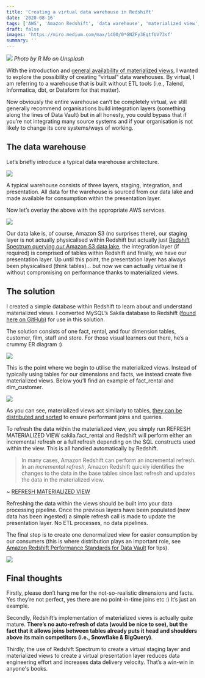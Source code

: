 ```yaml
---
title: 'Creating a virtual data warehouse in Redshift'
date: '2020-08-16'
tags: ['AWS', 'Amazon Redshift', 'data warehouse', 'materialized view', 'virtual']
draft: false
images: 'https://miro.medium.com/max/1400/0*GNZFy3EqtfUV73sf'
summary: ''
---
```


![](https://miro.medium.com/max/1400/0*GNZFy3EqtfUV73sf)
_Photo by R Mo on Unsplash_

With the introduction and [general availability of materialized views](https://aws.amazon.com/about-aws/whats-new/2020/03/amazon-redshift-introduces-support-for-materialized-views/), I wanted to explore the possibility of creating “virtual” data warehouses. By virtual, I am referring to a warehouse that is built without ETL tools (i.e., Talend, Informatica, dbt, or Dataform for that matter).

Now obviously the entire warehouse can’t be completely virtual, we still generally recommend organisations build integration layers (something along the lines of Data Vault) but in all honesty, you could bypass that if you’re not integrating many source systems and if your organisation is not likely to change its core systems/ways of working.

## The data warehouse

Let’s briefly introduce a typical data warehouse architecture.

![](https://cdn-images-1.medium.com/max/6252/1*mDzhxcs5th_zvrinH5QFIA.png)

A typical warehouse consists of three layers, staging, integration, and presentation. All data for the warehouse is sourced from our data lake and made available for consumption within the presentation layer.

Now let’s overlay the above with the appropriate AWS services.

![](https://cdn-images-1.medium.com/max/6252/1*cSnuBs0sWKFP40Bq7Zs0bQ.png)

Our data lake is, of course, Amazon S3 (no surprises there), our staging layer is not actually physicalised within Redshift but actually just [Redshift Spectrum querying our Amazon S3 data lake](https://aws.amazon.com/blogs/big-data/amazon-redshift-spectrum-extends-data-warehousing-out-to-exabytes-no-loading-required/), the integration layer (if required) is comprised of tables within Redshift and finally, we have our presentation layer. Up until this point, the presentation layer has always been physicalised (think tables)… but now we can actually virtualise it without compromising on performance thanks to materialized views.

## The solution

I created a simple database within Redshift to learn about and understand materialized views. I converted MySQL’s Sakila database to Redshift ([found here on GitHub](https://github.com/servian/sakila-db-redshift)) for use in this solution.

The solution consists of one fact, rental, and four dimension tables, customer, film, staff and store. For those visual learners out there, he’s a crummy ER diagram :)

![](https://cdn-images-1.medium.com/max/4572/1*N5l122eErDIko0wQjjp65g.png)

This is the point where we begin to utilise the materialized views. Instead of typically using tables for our dimensions and facts, we instead create five materialized views. Below you’ll find an example of fact_rental and dim_customer.

![](https://cdn-images-1.medium.com/max/8000/1*v5ASR9R6tXl8QB4wVlI_vQ.png)

As you can see, materialized views act similarly to tables, [they can be distributed and sorted](https://docs.aws.amazon.com/redshift/latest/dg/materialized-view-create-sql-command.html) to ensure performant joins and queries.

To refresh the data within the materialized view, you simply run REFRESH MATERIALIZED VIEW sakila.fact_rental and Redshift will perform either an incremental refresh or a full refresh depending on the SQL constructs used within the view. This is all handled automatically by Redshift.

> In many cases, Amazon Redshift can perform an incremental refresh. In an _incremental refresh_, Amazon Redshift quickly identifies the changes to the data in the base tables since last refresh and updates the data in the materialized view.

~ [REFRESH MATERIALIZED VIEW](https://docs.aws.amazon.com/redshift/latest/dg/materialized-view-refresh-sql-command.html)

Refreshing the data within the views should be built into your data processing pipeline. Once the previous layers have been populated (new data has been ingested) a simple refresh call is made to update the presentation layer. No ETL processes, no data pipelines.

The final step is to create one denormalized view for easier consumption by our consumers (this is where distribution plays an important role, see [Amazon Redshift Performance Standards for Data Vault](https://medium.com/weareservian/amazon-redshift-performance-standards-for-data-vault-c3774139567) for tips).

![](https://cdn-images-1.medium.com/max/4568/1*t5X3ayG4lGbiPXIA6LSoyg.png)

## Final thoughts

Firstly, please don’t hang me for the not-so-realistic dimensions and facts. Yes they’re not perfect, yes there are no point-in-time joins etc :) It’s just an example.

Secondly, Redshift’s implementation of materialized views is actually quite mature. **There’s no auto-refresh of data (would be nice to see), but the fact that it allows joins between tables already puts it head and shoulders above its main competitors (i.e., Snowflake & BigQuery)**.

Thirdly, the use of Redshift Spectrum to create a virtual staging layer and materialized views to create a virtual presentation layer reduces data engineering effort and increases data delivery velocity. That’s a win-win in anyone's books.
